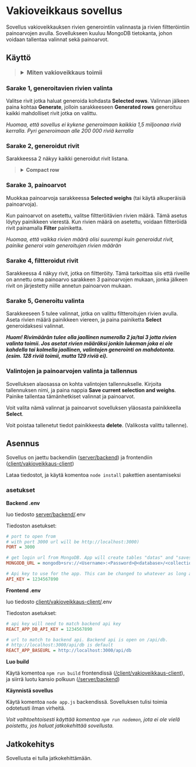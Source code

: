 # Vakioveikkaus sovellus

Sovellus vakioveikkauksen rivien generointiin valinnasta ja rivien filtteröintiin painoarvojen avulla.
Sovellukseen kuuluu MongoDB tietokanta, johon voidaan tallentaa valinnat sekä painoarvot.

## Käyttö

> <details>
> <summary style="font-weight: bold; font-size: medium;">Miten vakioveikkaus toimii</summary>
> <br>
>
> Vakioveikkaus on veikkauksen uhkapeli. Pelissä veikkaaja veikkaa erilaisten urheilulajien päivän tuloksista. Peliä pelataan riveillä, joilla yritetään ennustaa kaikkien pelien lopputulokset (voitto, häviö tai tasapeli). Pelissä voidaan myöskin valita useampi valinta voitosta, tasapelistä sekä häviöstä. Jos valitaan useampi vaihtoehto, on pelaajan ostettava kaikki rivit, jotka vastaavat hänen valintaansa. 
>
> *jos pelaaja ei ole varma onko ensimmäisen pelin tulos voitto vai häviö, hän ostaa sekä rivin jossa ensimmäinen peli voitetaan, että rivin jossa ensimmäinen peli päättyy häviöön*
>
> Sovellus on suunniteltu 13 pelin vakioon. Sovelluksella pystyy generoimaan kaikki mahdolliset rivit, jonka jälkeen käuttjä voi asettaa peleille erilaisia painoarvoja. Painoarvojen asettamisen jälkeen käyttäjä voi filtteroida rivejä asettamien painoarvojen jälkeen, jonka avulla voidaan muodostaa valinta jotka ovat painoarvojen mukaan todennäköisimmät.
> 
> Rivit muodostetaan systeemillä, jossa sarakkeissa on pelin tulokset (1 - voitto, X - tasapeli, 2 - häviö). Rivit taas ovat pelejä.
> 
> veikkauksen sivu: https://www.veikkaus.fi/fi/vedonlyonti/vakio
>
> <br>
> </details>

### Sarake 1, generoitavien rivien valinta

Valitse rivit jotka haluat generoida kohdasta **Selected rows**. Valinnan jälkeen paina kohtaa **Generate**, jolloin sarakkeeseen **Generated rows** generoituu kaikki mahdolliset rivit jotka on valittu.

*Huomaa, että sovellus ei kykene generoimaan kaikkia 1,5 miljoonaa riviä kerralla. Pyri generoimaan alle 200 000 riviä kerralla*

### Sarake 2, generoidut rivit

Sarakkeessa 2 näkyy kaikki generoidut rivit listana.

> <details>
> <summary style="font-weight: bold;">Compact row</summary>
> <br>
>
> Compact row on tapa näyttää kaikki generoidut rivit yhdellä rivillä. Compact row ei ole tärkeä sovelluksen käytössä.
>
> Compact row toimii antamalla riville kirjaintunnuksen. Kirjaintunnukset ovat:
>
> 1 -> vastaa riviä jolla on vain 1  
> X -> vastaa riviä jolla on vain X  
> 2 -> vastaa riviä jolla on vain 2  
> L (left) -> vastaa riviä jossa on sekä 1 että X  
> R (right) -> vastaa riviä jossa on sekä X että 2  
> C (cross) -> vastaa riviä jossa on sekä 1 että 2  
> A (all) -> vastaa riviä jossa on kaikki vaihtoehdot (1, X ja 2)
> 
> ```javascript
> // esimerkiksi
> compactRow = "1X2LRCA";
> 
> // vastaa valintaa
> selection = [
>     [1, 0, 0],
>     [0, 1, 0],
>     [0, 0, 1],
>     [1, 1, 0],
>     [0, 1, 1],
>     [1, 0, 1],
>     [1, 1, 1]
> ];
>
> // ja rivejä
> rows = [
>     "1X21X11",
>     "1X2XX11",
>     "1X21211",
>     "1X2X211",
>     "1X21X21",
>     "...",
>     "1X2X222"
> ];
> ```
> </details>

### Sarake 3, painoarvot

Muokkaa painoarvoja sarakkeessa **Selected weighs** (tai käytä alkuperäisiä painoarvoja).

Kun painoarvot on asetettu, valitse filtteröitävien rivien määrä. Tämä asetus löytyy painikkeen vierestä. Kun rivien määrä on asetettu, voidaan filtteröidä rivit painamalla **Filter** painiketta.

*Huomaa, että vaikka rivien määrä olisi suurempi kuin generoidut rivit, painike generoi vain generoitujen rivien määrän*

### Sarake 4, filtteroidut rivit

Sarakkeessa 4 näkyy rivit, jotka on filtteröity. Tämä tarkoittaa siis että riveille on annettu oma painoarvo sarakkeen 3 painoarvojen mukaan, jonka jälkeen rivit on järjestetty niille annetun painoarvon mukaan.

### Sarake 5, Generoitu valinta

Sarakkeeseen 5 tulee valinnat, jotka on valittu filtteroitujen rivien avulla. Aseta rivien määrä painikkeen viereen, ja paina painiketta **Select** generoidaksesi valinnat.

***Huom! Rivimäärän tulee olla jaollinen numerolla 2 ja/tai 3 jotta rivien valinta toimii. Jos asetat rivien määräksi jonkin lukeman joka ei ole kahdella tai kolmella jaollinen, valintojen generointi on mahdotonta. (esim. 128 riviä toimii, mutta 129 riviä ei).***

### Valintojen ja painoarvojen valinta ja tallennus

Sovelluksen alaosassa on kohta valintojen tallennukselle. Kirjoita tallennuksen nimi, ja paina nappia **Save current selection and weighs**. Painike tallentaa tämänhetkiset valinnat ja painoarvot.

Voit valita nämä valinnat ja painoarvot sovelluksen yläosasta painikkeella **Select**.

Voit poistaa tallenetut tiedot painikkeesta **delete**. (Valikosta valittu tallenne).

## Asennus

Sovellus on jaettu backendiin ([server/backend](/server/backend/)) ja frontendiin ([client/vakioveikkaus-client](/client/vakioveikkaus-client/))

Lataa tiedostot, ja käytä komentoa `node install` pakettien asentamiseksi

### asetukset

**Backend .env**

luo tiedosto [server/backend/](/server/backend/).env

Tiedoston asetukset:

```ini
# port to open from
# with port 3000 url will be http://localhost:3000)
PORT = 3000

# get login url from MongoDB. App will create tables "datas" and "saves"
MONGODB_URL = mongodb+srv://<Username>:<Password>@<database>/<collection>?retryWrites=true&w=majority&appName=<Cluster>

# Api key to use for the app. This can be changed to whatever as long as it matches frontend api key
API_KEY = 1234567890
```

**Frontend .env**

luo tiedosto [client/vakioveikkaus-client/](/client/vakioveikkaus-client/).env

Tiedoston asetukset:

```ini
# api key will need to match backend api key
REACT_APP_DB_API_KEY = 1234567890

# url to match to backend api. Backend api is open on /api/db.
# http://localhost:3000/api/db is default
REACT_APP_BASEURL = http://localhost:3000/api/db
```

**Luo build**

Käytä komentoa `npm run build` frontendissä ([/client/vakioveikkaus-client](/client/vakioveikkaus-client/)), ja siirrä luotu kansio polkuun ([/server/backend](/server/backend/))

**Käynnistä sovellus**

Käytä komentoa `node app.js` backendissä. Sovelluksen tulisi toimia odotetusti ilman virheitä.

*Voit vaihtoehtoisesti käyttää komentoa `npm run nodemon`, jota ei ole vielä poistettu, jos haluat jatkokehittää sovellusta.*

## Jatkokehitys

Sovellusta ei tulla jatkokehittämään.
